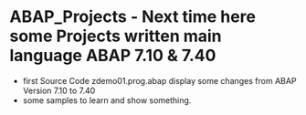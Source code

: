 # ABAP_Projects - Next time here some Projects written main language ABAP 7.10 & 7.40


- first Source Code zdemo01.prog.abap display some changes from ABAP Version 7.10 to 7.40
- some samples to learn and show something.
